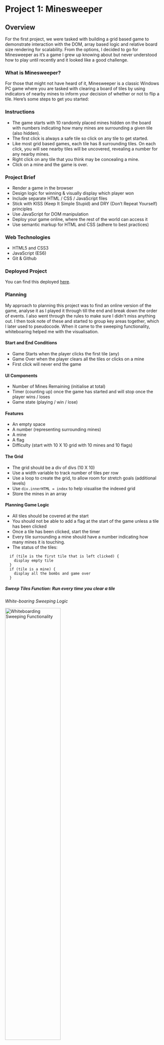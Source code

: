 # Project 1: Minesweeper

## Overview
For the first project, we were tasked with building a grid based game to demonstrate interaction with the DOM, array based logic and relative board size rendering for scalability. From the options, I decided to go for Minesweeper as it’s a game I grew up knowing about but never understood how to play until recently and it looked like a good challenge.

### What is Minesweeper?
For those that might not have heard of it, Minesweeper is a classic Windows PC game where you are tasked with clearing a board of tiles by using indicators of nearby mines to inform your decision of whether or not to flip a tile. Here’s some steps to get you started:

### Instructions
* The game starts with 10 randomly placed mines hidden on the board with numbers indicating how many mines are surrounding a given tile (also hidden).  
* The first click is always a safe tile so click on any tile to get started.
* Like most grid based games, each tile has 8 surrounding tiles. On each click, you will see nearby tiles will be uncovered, revealing a number for any nearby mines.
* Right click on any tile that you think may be concealing a mine. 
* Click on a mine and the game is over.

### Project Brief
* Render a game in the browser
* Design logic for winning & visually display which player won
* Include separate HTML / CSS / JavaScript files
* Stick with KISS (Keep It Simple Stupid) and DRY (Don’t Repeat Yourself) principles
* Use JavaScript for DOM manipulation
* Deploy your game online, where the rest of the world can access it
* Use semantic markup for HTML and CSS (adhere to best practices)

### Web Technologies 
* HTML5 and CSS3
* JavaScript (ES6)
* Git & Github

### Deployed Project
You can find this deployed [here](https://abubakr-s.github.io/project-1/).

### Planning
My approach to planning this project was to find an online version of the game, analyse it as I played it through till the end and break down the order of events. I also went through the rules to make sure I didn't miss anything out. I then took note of these and started to group key areas together, which I later used to pseudocode. When it came to the sweeping functionality, whiteboaring helped me with the visualisation.

#### Start and End Conditions
* Game Starts when the player clicks the first tile (any)
* Game Over when the player clears all the tiles or clicks on a mine 
* First click will never end the game

#### UI Components
* Number of Mines Remaining (initialise at total)
* Timer (counting up) once the game has started and will stop once the player wins / loses
* Game state (playing / win / lose)

#### Features
* An empty space
* A number (representing surrounding mines)
* A mine
* A flag
* Difficulty (start with 10 X 10 grid with 10 mines and 10 flags)

#### The Grid
* The grid should be a div of divs (10 X 10)
* Use a width variable to track number of tiles per row
* Use a loop to create the grid, to allow room for stretch goals (additional levels)
* Use `div.innerHTML = index` to help visualise the indexed grid
* Store the mines in an array

#### Planning Game Logic

* All tiles should be covered at the start
* You should not be able to add a flag at the start of the game unless a tile has been clicked
* Once a tile has been clicked, start the timer
* Every tile surrounding a mine should have a number indicating how many mines it is touching.
* The status of the tiles:
```
  if (tile is the first tile that is left clicked) {
    display empty tile
  }
  if (tile is a mine) {
    display all the bombs and game over
  }
```
##### Sweep Tiles Function: Run every time you clear a tile

*White-boaring Sweeping Logic*

<img src="assets/plan-sweep-logic.png" alt="Whiteboarding Sweeping Functionality" width="60%" height="auto">

*Google's Minesweeper Boundaries*

<img src="assets/google-minesweeper.png" alt="Google's Minesweeper Game" width="40%" height="auto">  

  * Uncover every empty tile in the area, including the numbered tiles, using the numbered tiles and grid edges as a boundary
  * If the tile clicked is empty, reveal nearby tiles (8)
  * If any of those nearby tiles are empty, reveal those (recursively loop through of those tiles and so on…)
  * Make sure you’re not checking the same tile again
  * Compare empty tiles with Empty Tiles Array
* Number of Mines is = number of flags
* Randomly assign each mine a unique tile
* For each mine, record the current tile and also record surrounding tile positions
* Create 10 unique random numbers between 0 and 99 and push those numbers into the mines array
```
const mines = []
loop (mines.length < 11) {
  const randomIndex = Math.floor(Math.random * grid.length)
  if (!mines.includes(randomIndex)) {
    mines.push(randomIndex)
  }
}
```
* Create a class of `.mine` which will display a mine. 
* Looping through the mines array, assign each mine a class of `.mine`

## Developing Game Logic
Below I’ve highlighted the main components of the game.

1. **Generate a board (grid)**

With future proofing in mind for various difficulty levels, I used the width to relatively calculate the grid size. 

*Generate board*

<img src="assets/grid.png" alt="Minesweeper Grid" width="60%" height="auto">


2. **Game start condition**

For a seamless start to a widely recognised game, I wanted the first click on any tile to start the game. I set a condition for number of clicks is 1 to uncover the first tile, which would also have to be a safe tile. This was also the trigger to start the timer. 

3. **Populate board with randomly placed mines**

I started by generating random grid position numbers which I later used as indexes for the placed mines. This required the following conditions:
* Ensure that a mine does not already exist at the given random index to avoid duplication
* Ensure that the first flipped tile of the game is a safe tile by avoiding the `currentTileIndex` to avoid an immidiate *Game Over* condition
* Ensure that a mine is not placed on a tile surrounding the first flipped tile to keep the area clear
 
*Generate mines*
```
const generateMines = (currentTileIndex, eightTilesArray) => {
  while (mines.length < width) {
    const randomIndex = Math.floor(Math.random() * (width ** 2))
    if (!mines.includes(randomIndex) && randomIndex !== currentTileIndex && !eightTilesArray.includes(randomIndex)) {
      mines.push(randomIndex)
    }
  }
  return mines
}
```

*Add mines to board*
```
// If a tile has a mine, add the mine class and remove the 'data-sweeped' attribute
const addMinesToBoard = () => {
  mines.forEach(mine => {
    divArray[mine].classList.add('mine')
    divArray[mine].attributes.removeNamedItem('data-sweeped')
  })
}
```

4. **Aggregate total number of surrounding mines and populate surrounding tiles**

To display the aggregated surrounding mines counter, I used the `data-counter` attributes and initialised it to 0 on a new board. To check all valid tiles surrounding a mine, I gave each tile an index and calculated the position of each of the possible 8 locations, relative to the currently clicked tile. I then incremented the `data-counter` attribute on each of these tiles by 1.

I calculated the first and last column boundaries as well to inform which of the surrounding tiles should be checked. I avoided having to check the top and bottom rows by checking for truthy values in the conditions for `divArray[<positon>]` values. 

*Increment `data-counter`*
```
const tilesNearbyMine = () => {
  mines.forEach(mine => {
    // Calculate nearby mines positions (relative)
    const upRight = mine - width + 1
    const right = mine + 1
    const downRight = mine + width + 1
    const up = mine - width
    const down = mine + width
    const downLeft = mine + width - 1
    const left = mine - 1
    const upLeft = mine - width - 1

    // Check whether a mine is in the first column or the last
    const isFirstColumn = (mine % width === 0)
    const isLastColumn = (mine % width === width - 1)

    //grab the indexes of all the tiles surrounding the currentTileIndex
    if (divArray[up] && !divArray[up].classList.contains('mine')) {
      divArray[up].attributes['data-counter'].value++
    }
    if (divArray[upRight] && !isLastColumn && !divArray[upRight].classList.contains('mine')) {
      divArray[upRight].attributes['data-counter'].value++
    }
    if (divArray[right] && !isLastColumn && !divArray[right].classList.contains('mine')) {
      divArray[right].attributes['data-counter'].value++
    }
    if (divArray[downRight] && !isLastColumn && !divArray[downRight].classList.contains('mine')) {
      divArray[downRight].attributes['data-counter'].value++
    }
    if (divArray[down] && !divArray[down].classList.contains('mine')) {
      divArray[down].attributes['data-counter'].value++
    }
    if (divArray[downLeft] && !isFirstColumn && !divArray[downLeft].classList.contains('mine')) {
      divArray[downLeft].attributes['data-counter'].value++
    }
    if (divArray[left] && !isFirstColumn && !divArray[left].classList.contains('mine')) {
      divArray[left].attributes['data-counter'].value++
    }
    if (divArray[upLeft] && !isFirstColumn && !divArray[upLeft].classList.contains('mine')) {
      divArray[upLeft].attributes['data-counter'].value++
    }

  })
}
```

5. **Sweep surrounding tiles**

In this section, I used the `data-sweeped` attribute to keep track of uncovered tiles. I used conditional flow to uncover a tile on the screen if a clicked tile has a `data-counter` value of 0 (it's safe). If the surrounding tiles are all empty, blank tiles shall be revealed. If the surrounding tiles are safe, although they're touching a mine, a numbered tile shall be revealed, displaying the aggregated value. These steps will be skipped for literal edge cases. 

```
const sweepSurroundingTiles = (currentTileIndex, eightTilesArray) => {
  eightTilesArray.forEach(tile => {

    // * Check current tile and surrounding tiles are empty. If so, reveal
    if (
      !divArray[currentTileIndex].classList.contains('mine') && 
      !divArray[tile].classList.contains('mine') &&
      Number(divArray[currentTileIndex].attributes['data-counter'].value) === 0 &&
      Number(divArray[tile].attributes['data-counter'].value) === 0
    ) {
      divArray[currentTileIndex].classList.add('sweeped')
      divArray[currentTileIndex].attributes['data-sweeped'].value = true

      divArray[tile].classList.add('sweeped')
      divArray[tile].attributes['data-sweeped'].value = true
    }

    // * Check whether current tile is not a mine and the surrounding tile has a number. 
    // * If so, reveal it and return
    if (
      !divArray[currentTileIndex].classList.contains('mine') &&
      Number(divArray[currentTileIndex].attributes['data-counter'].value) === 0 &&
      Number(divArray[tile].attributes['data-counter'].value) > 0
    ) {
      // Display surrounding mine counter
      divArray[tile].innerHTML = Number(divArray[tile].attributes['data-counter'].value)
      divArray[tile].classList.add('sweeped')
      divArray[tile].attributes['data-sweeped'].value = true
      return
    }

    // * Check whether the surrounding tile is touching an edge. If so, return
    if (tile % width === 0 || tile % width === width - 1) {
      return
    }
    if (tile < width && tile >= 0 || (tile > (width ** width - width - 1) && tile < width ** width)) {
      return
    }
  })
}
```

6. **Flag a suspected mine**

Another feature of the game is to flag a tile that you are confident is concealing a mine by right clicking on it. The first solution I found for this was to use the `contextmenu` and repurpose it however I didn’t want to override this so I used the `MouseEvent.button` instead.  This button has 5 possible values, of which 2 is the secondary button, usually the right click. 

*Right click to set flag*
```
const flag = (e) => {
  //Add a flag if a tile is right clicked

  if (e.button === 2 && divArray[currentTileIndex] && !e.target.classList.contains('sweeped')) {
    divArray[Number(e.target.id)].classList.toggle('flag')
  }
}
```

*Set flag*

<img src="assets/showcase.png" alt="Display Flag" width="60%" height="auto">


7. **Game end**

*Clicked on a mine - Game over*

<img src="assets/lose-modal.png" alt="Game Over" width="60%" height="auto">

```
// If a mine is clicked, display the modal, all the tile counters and all the mines
const gameOver = () => {
  // Display all the tiles
  divArray.forEach(tile => {
    if (Number(tile.attributes['data-counter'].value) !== 0) {
      tile.innerHTML = Number(tile.attributes['data-counter'].value)
    }
    if (tile.classList.contains('mine')) {
      tile.style.backgroundImage = 'url(./assets/bomb.svg)'
      tile.style.backgroundSize = 'cover'
    }
  })

  isPlaying = false
  clearInterval(elapsedTimeID)
  elements.elapsedTime.innerHTML = 0

  // Display modal
  elements.modalBody1.innerHTML = 'GAME OVER!'
  elements.modalBody2.innerHTML = 'Woah, looks like you hit a mine'
  elements.modal.style.display = 'block'
}
```

*Cleared the board and swept all mines - Win*

<img src="assets/win-modal.png" alt="Win" width="60%" height="auto">

```
// If all the tiles, minus the mines, have been swept, the player wins
// ? Expecting this to return true when the player has won
const checkWin = (sweepedTilesArray) => {
  const isWinner = sweepedTilesArray.every(tile => {
    return tile.attributes['data-sweeped'].value === 'true'
  })   
  if (isWinner) {
    isPlaying = false
    clearInterval(elapsedTimeID)
    elements.elapsedTime.innerHTML = 0
    // Display modal
    elements.modalBody1.innerHTML = 'YOU WIN!'
    elements.modalBody2.innerHTML = 'Well done, you\'ve cleared all mines'
    elements.modal.style.display = 'block'
  }
}
```

### Wins
* Building one of the first PC games I've ever played
* Successfully scaling a grid based game using relative dimentional values
* Successfully developing conditional user journeys for win and loss logic


### Challenges

#### Recursion
I had a lot of problems with trying to implement the recursive sweeping functionality. I identified my **base case** as: 

* If all surrounding tiles have a `data-sweeped` value of true, stop looping 

However I couldn't get this to work. The plan was to call the `sweepSurroundingTiles` function as many times as necessary. In an effort to make the game workable I decided to use a workaround which had a limitation of only looping twice - once around the flipped tile and then again around each of the 8 surrounding tiles, sweeping up to 25 tiles at a time. This is the current implementation of the game.

*Sweep safe surrounding tiles*
```
const loopingSweeper = (eightTilesArray) => {
  // * If the current tile is a number, return
  if (Number(divArray[currentTileIndex].attributes['data-counter'].value) > 0) {
    return
  }
  
  // Call getSurroundingTiles with a new index to return a new eightTilesArray
  // Then call sweepSurroundingTiles with this new index and new eightTilesArray
  eightTilesArray.forEach(tile => {
    const newIndex = Number(divArray[tile].id)
    sweepSurroundingTiles(newIndex, getSurroundingTiles(newIndex))
  })
}
```

### Bugs
As a result of the aforementioned sweeping limitation workaround, currently all adjacent empyty tiles are not swept from the starting point of the red **X**. Instead, they only span up to 2 rows and 2 columns on either side. 

*Minesweeper Sweeping Limitation*

<img src="assets/sweeping-limitation.png" alt="Sweeping Limitation" width="60%" height="auto">

Ideally, with recursion, the uncovering of empty tiles or sweeping would continue until boundaries or numbered tiles are met.

*Working Recursion*

<img src="assets/google-minesweeper-recursion.png" alt="Sweeping Limitation" width="60%" height="auto">

### Key Learnings / Reflection
* Being better able to recognise event sequences in applications
* Learning how to design and develop different event sequences for my own projects in future 
* Becoming more comfortable with grid logic and relative positioning


### Future Features
* A highscore board using local storage
* Animations on an exploding mine
* Consider mobile compatibility - particularly the right click for a flag